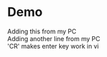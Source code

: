 # Demo
Adding this from my PC<br />
Adding another line from my PC<br />
'CR' makes enter key work in vi

